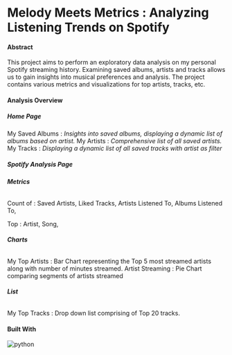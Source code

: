 # Melody Meets Metrics : Analyzing Listening Trends on Spotify

#### Abstract
This project aims to perform an exploratory data analysis on my personal Spotify streaming history. Examining saved albums, artists and tracks allows us to gain insights into musical preferences and analysis. The project contains various metrics and visualizations for top artists, tracks, etc. 

#### Analysis Overview
##### ***Home Page***
My Saved Albums : *Insights into saved albums, displaying a dynamic list of albums based on artist.* 
My Artists : *Comprehensive list of all saved artists.*
My Tracks : *Displaying a dynamic list of all saved tracks with artist as filter*

##### ***Spotify Analysis Page***
###### ***Metrics***
Count of : Saved Artists,
           Liked Tracks,
           Artists Listened To,
           Albums Listened To,

Top : Artist,
      Song,

###### ***Charts***
My Top Artists : Bar Chart representing the Top 5 most streamed artists along with number of     minutes streamed. 
Artist Streaming : Pie Chart comparing segments of artists streamed 

###### ***List***
My Top Tracks : Drop down list comprising of Top 20 tracks. 

#### Built With
![python](https://www.google.com/url?sa=i&url=https%3A%2F%2Fseekvectors.com%2Fpost%2Fpython-logo-vector&psig=AOvVaw3i6SN4PrXEIuTlhL_6kI0C&ust=1729953026559000&source=images&cd=vfe&opi=89978449&ved=0CBQQjRxqFwoTCIDly67fqYkDFQAAAAAdAAAAABAE)




           




